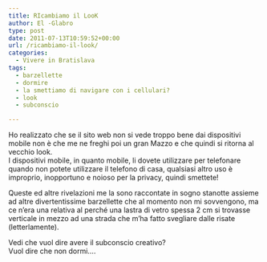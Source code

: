 ```yaml
---
title: RIcambiamo il LooK
author: El -Glabro
type: post
date: 2011-07-13T10:59:52+00:00
url: /ricambiamo-il-look/
categories:
  - Vivere in Bratislava
tags:
  - barzellette
  - dormire
  - la smettiamo di navigare con i cellulari?
  - look
  - subconscio

---
```

Ho realizzato che se il sito web non si vede troppo bene dai dispositivi mobile non è che me ne freghi poi un gran Mazzo e che quindi si ritorna al vecchio look.  
I dispositivi mobile, in quanto mobile, li dovete utilizzare per telefonare quando non potete utilizzare il telefono di casa, qualsiasi altro uso è improprio, inopportuno e noioso per la privacy, quindi smettete!

Queste ed altre rivelazioni me la sono raccontate in sogno stanotte assieme ad altre divertentissime barzellette che al momento non mi sovvengono, ma ce n&#8217;era una relativa al perché una lastra di vetro spessa 2 cm si trovasse verticale in mezzo ad una strada che m&#8217;ha fatto svegliare dalle risate (letterlamente).

Vedi che vuol dire avere il subconscio creativo?  
Vuol dire che non dormi&#8230;.